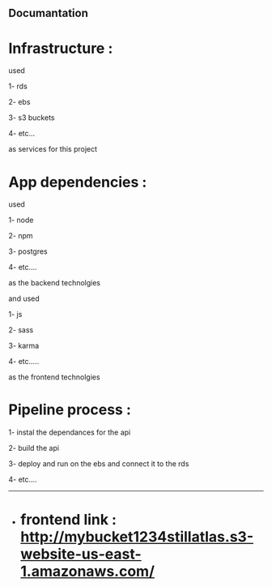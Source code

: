 ## Documantation

# Infrastructure :

used

1- rds

2- ebs

3- s3 buckets

4- etc...

as services for this project

# App dependencies :

used

1- node

2- npm

3- postgres

4- etc....

as the backend technolgies

and used

1- js

2- sass

3- karma

4- etc.....

as the frontend technolgies

# Pipeline process :

1- instal the dependances for the api

2- build the api

3- deploy and run on the ebs and connect it to the rds

4- etc....

---

- # frontend link : http://mybucket1234stillatlas.s3-website-us-east-1.amazonaws.com/
